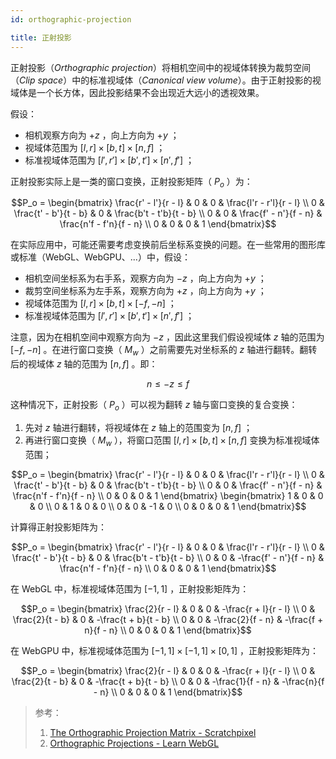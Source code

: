 ```yaml
---
id: orthographic-projection

title: 正射投影
---
```


正射投影（_Orthographic projection_）将相机空间中的视域体转换为裁剪空间（_Clip space_）中的标准视域体（_Canonical view volume_）。由于正射投影的视域体是一个长方体，因此投影结果不会出现近大远小的透视效果。

假设：

- 相机观察方向为 $+z$ ，向上方向为 $+y$ ；
- 视域体范围为 $[l, r] \times [b, t] \times [n, f]$ ；
- 标准视域体范围为 $[l', r'] \times [b', t'] \times [n', f']$ ；

正射投影实际上是一类的窗口变换，正射投影矩阵（ $P_o$ ）为：

```math
P_o =
\begin{bmatrix}
  \frac{r' - l'}{r - l} & 0 & 0 & \frac{l'r - r'l}{r - l} \\
  0 & \frac{t' - b'}{t - b} & 0 & \frac{b't - t'b}{t - b} \\
  0 & 0 & \frac{f' - n'}{f - n} & \frac{n'f - f'n}{f - n} \\
  0 & 0 & 0 & 1
\end{bmatrix}
```

在实际应用中，可能还需要考虑变换前后坐标系变换的问题。在一些常用的图形库或标准（WebGL、WebGPU、...）中，假设：

- 相机空间坐标系为右手系，观察方向为 $-z$ ，向上方向为 $+y$ ；
- 裁剪空间坐标系为左手系，观察方向为 $+z$ ，向上方向为 $+y$ ；
- 视域体范围为 $[l, r] \times [b, t] \times [-f, -n]$ ；
- 标准视域体范围为 $[l', r'] \times [b', t'] \times [n', f']$ ；

注意，因为在相机空间中观察方向为 $-z$ ，因此这里我们假设视域体 $z$ 轴的范围为 $[-f, -n]$ 。在进行窗口变换（ $M_w$ ）之前需要先对坐标系的 $z$ 轴进行翻转。翻转后的视域体 $z$ 轴的范围为 $[n, f]$ 。即：

```math
n \leqslant -z \leqslant f
```

这种情况下，正射投影（ $P_o$ ）可以视为翻转 $z$ 轴与窗口变换的复合变换：

1. 先对 $z$ 轴进行翻转，将视域体在 $z$ 轴上的范围变为 $[n, f]$ ；
1. 再进行窗口变换（ $M_w$ ），将窗口范围 $[l, r] \times [b, t] \times [n, f]$ 变换为标准视域体范围；

```math
P_o
=
\begin{bmatrix}
  \frac{r' - l'}{r - l} & 0 & 0 & \frac{l'r - r'l}{r - l} \\
  0 & \frac{t' - b'}{t - b} & 0 & \frac{b't - t'b}{t - b} \\
  0 & 0 & \frac{f' - n'}{f - n} & \frac{n'f - f'n}{f - n} \\
  0 & 0 & 0 & 1
\end{bmatrix}
\begin{bmatrix}
  1 & 0 & 0 & 0 \\
  0 & 1 & 0 & 0 \\
  0 & 0 & -1 & 0 \\
  0 & 0 & 0 & 1
\end{bmatrix}
```

计算得正射投影矩阵为：

```math
P_o =
\begin{bmatrix}
  \frac{r' - l'}{r - l} & 0 & 0 & \frac{l'r - r'l}{r - l} \\
  0 & \frac{t' - b'}{t - b} & 0 & \frac{b't - t'b}{t - b} \\
  0 & 0 & -\frac{f' - n'}{f - n} & \frac{n'f - f'n}{f - n} \\
  0 & 0 & 0 & 1
\end{bmatrix}
```

在 WebGL 中，标准视域体范围为 $[-1, 1]$ ，正射投影矩阵为：

```math
P_o
=
\begin{bmatrix}
  \frac{2}{r - l} & 0 & 0 & -\frac{r + l}{r - l} \\
  0 & \frac{2}{t - b} & 0 & -\frac{t + b}{t - b} \\
  0 & 0 & -\frac{2}{f - n} & -\frac{f + n}{f - n} \\
  0 & 0 & 0 & 1
\end{bmatrix}
```

在 WebGPU 中，标准视域体范围为 $[-1, 1] \times [-1, 1] \times [0, 1]$ ，正射投影矩阵为：

```math
P_o
=
\begin{bmatrix}
  \frac{2}{r - l} & 0 & 0 & -\frac{r + l}{r - l} \\
  0 & \frac{2}{t - b} & 0 & -\frac{t + b}{t - b} \\
  0 & 0 & -\frac{1}{f - n} & -\frac{n}{f - n} \\
  0 & 0 & 0 & 1
\end{bmatrix}
```

> 参考：
>
> 1. [The Orthographic Projection Matrix - Scratchpixel](https://www.scratchapixel.com/lessons/3d-basic-rendering/perspective-and-orthographic-projection-matrix/orthographic-projection-matrix.html)
> 1. [Orthographic Projections - Learn WebGL](https://learnwebgl.brown37.net/08_projections/projections_ortho.html)
